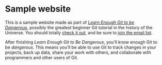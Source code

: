 # Sample website

This is a sample website made as part of [_Learn Enough Git to be Dangerous_](http://learnenough.com/git-tutorial), possibly the greatest beginner Git tutorial in the history of the Universe. You should totally [check it out](http://learneough.com/git-tutorial), and be sure to [join the email list](http://www.learnenough.com/#email_list).

After finishing _Learn Enough Git to Be Dangerous_, you'll know enough Git to be _dangerous_. This means you'll be able to use Git to track changes in your projects, back up data, share your work with others, and collaborate with programmers and other users of Git. 